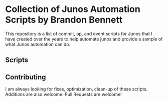 # Collection of Junos Automation Scripts by Brandon Bennett

This repository is a list of commit, op, and event scripts for Junos that I have created over the years to help automate junos and provide a sample of what Junos automation can do.

## Scripts 


## Contributing
I am always looking for fixes, optimization, clean-up of these scripts.  Additions are also welcome.  Pull Requests are welcome!

